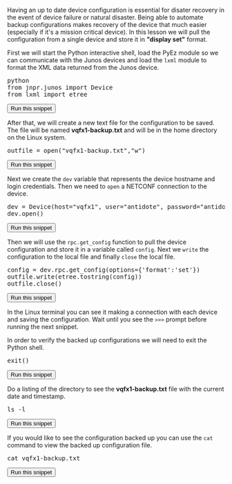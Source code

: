 Having an up to date device configuration is essential for disater recovery in the event of device failure or natural disaster. Being able to automate backup configurations makes recovery of the device that much easier (especially if it's a mission critical device). In this lesson we will pull the configuration from a single device and store it in **"display set"** format. 

First we will start the Python interactive shell, load the PyEz module so we can communicate with the Junos devices and load the `lxml` module to format the XML data returned from the Junos device.
<pre>
python
from jnpr.junos import Device
from lxml import etree
</pre>
<button type="button" class="btn btn-primary btn-sm" onclick="runSnippetInTab('linux1', this)">Run this snippet</button>

After that, we will create a new text file for the configuration to be saved. The file will be named **vqfx1-backup.txt** and will be in the home directory on the Linux system. 
<pre>
outfile = open("vqfx1-backup.txt","w")
</pre>
<button type="button" class="btn btn-primary btn-sm" onclick="runSnippetInTab('linux1', this)">Run this snippet</button>

Next we create the `dev` variable that represents the device hostname and login credentials. Then we need to `open` a NETCONF connection to the device.

<pre>
dev = Device(host="vqfx1", user="antidote", password="antidotepassword")
dev.open()
</pre>
<button type="button" class="btn btn-primary btn-sm" onclick="runSnippetInTab('linux1', this)">Run this snippet</button>

Then we will use the `rpc.get_config` function to pull the device configuration and store it in a variable called `config`. Next we `write` the configuration to the local file and finally `close` the local file.
<pre>
config = dev.rpc.get_config(options={'format':'set'})
outfile.write(etree.tostring(config))
outfile.close()
</pre>
<button type="button" class="btn btn-primary btn-sm" onclick="runSnippetInTab('linux1', this)">Run this snippet</button>

In the Linux terminal you can see it making a connection with each device and saving the configuration. Wait until you see the `>>>`  prompt before running the next snippet. 

In order to verify the backed up configurations we will need to exit the Python shell.
<pre>
exit()
</pre>
<button type="button" class="btn btn-primary btn-sm" onclick="runSnippetInTab('linux1', this)">Run this snippet</button>

Do a listing of the directory to see the **vqfx1-backup.txt** file with the current date and timestamp.  
<pre>
ls -l
</pre>
<button type="button" class="btn btn-primary btn-sm" onclick="runSnippetInTab('linux1', this)">Run this snippet</button>

If you would like to see the configuration backed up you can use the `cat` command to view the backed up configuration file.
<pre>
cat vqfx1-backup.txt
</pre>
<button type="button" class="btn btn-primary btn-sm" onclick="runSnippetInTab('linux1', this)">Run this snippet</button>

